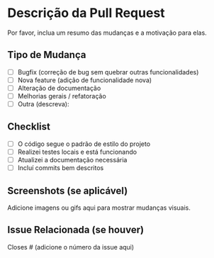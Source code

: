 # Descrição da Pull Request

Por favor, inclua um resumo das mudanças e a motivação para elas.

## Tipo de Mudança

- [ ] Bugfix (correção de bug sem quebrar outras funcionalidades)
- [ ] Nova feature (adição de funcionalidade nova)
- [ ] Alteração de documentação
- [ ] Melhorias gerais / refatoração
- [ ] Outra (descreva):

## Checklist

- [ ] O código segue o padrão de estilo do projeto
- [ ] Realizei testes locais e está funcionando
- [ ] Atualizei a documentação necessária
- [ ] Incluí commits bem descritos

## Screenshots (se aplicável)

Adicione imagens ou gifs aqui para mostrar mudanças visuais.

## Issue Relacionada (se houver)

Closes # (adicione o número da issue aqui)
